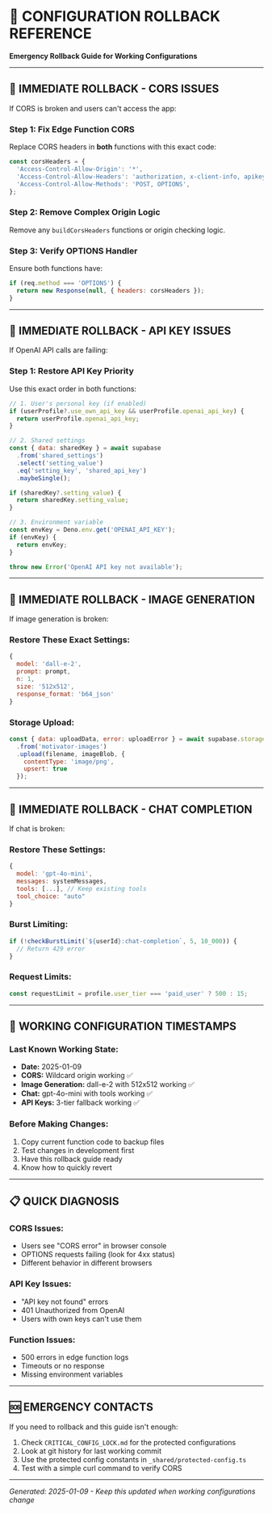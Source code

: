 # 🔄 CONFIGURATION ROLLBACK REFERENCE

**Emergency Rollback Guide for Working Configurations**

---

## 🚨 IMMEDIATE ROLLBACK - CORS ISSUES

If CORS is broken and users can't access the app:

### Step 1: Fix Edge Function CORS
Replace CORS headers in **both** functions with this exact code:

```javascript
const corsHeaders = {
  'Access-Control-Allow-Origin': '*',
  'Access-Control-Allow-Headers': 'authorization, x-client-info, apikey, content-type, x-openai-api-key',
  'Access-Control-Allow-Methods': 'POST, OPTIONS',
};
```

### Step 2: Remove Complex Origin Logic
Remove any `buildCorsHeaders` functions or origin checking logic.

### Step 3: Verify OPTIONS Handler
Ensure both functions have:
```javascript
if (req.method === 'OPTIONS') {
  return new Response(null, { headers: corsHeaders });
}
```

---

## 🔑 IMMEDIATE ROLLBACK - API KEY ISSUES

If OpenAI API calls are failing:

### Step 1: Restore API Key Priority
Use this exact order in both functions:

```javascript
// 1. User's personal key (if enabled)
if (userProfile?.use_own_api_key && userProfile.openai_api_key) {
  return userProfile.openai_api_key;
}

// 2. Shared settings
const { data: sharedKey } = await supabase
  .from('shared_settings')
  .select('setting_value')
  .eq('setting_key', 'shared_api_key')
  .maybeSingle();

if (sharedKey?.setting_value) {
  return sharedKey.setting_value;
}

// 3. Environment variable
const envKey = Deno.env.get('OPENAI_API_KEY');
if (envKey) {
  return envKey;
}

throw new Error('OpenAI API key not available');
```

---

## 📱 IMMEDIATE ROLLBACK - IMAGE GENERATION

If image generation is broken:

### Restore These Exact Settings:
```javascript
{
  model: 'dall-e-2',
  prompt: prompt,
  n: 1,
  size: '512x512',
  response_format: 'b64_json'
}
```

### Storage Upload:
```javascript
const { data: uploadData, error: uploadError } = await supabase.storage
  .from('motivator-images')
  .upload(filename, imageBlob, {
    contentType: 'image/png',
    upsert: true
  });
```

---

## 💬 IMMEDIATE ROLLBACK - CHAT COMPLETION

If chat is broken:

### Restore These Settings:
```javascript
{
  model: 'gpt-4o-mini',
  messages: systemMessages,
  tools: [...], // Keep existing tools
  tool_choice: "auto"
}
```

### Burst Limiting:
```javascript
if (!checkBurstLimit(`${userId}:chat-completion`, 5, 10_000)) {
  // Return 429 error
}
```

### Request Limits:
```javascript
const requestLimit = profile.user_tier === 'paid_user' ? 500 : 15;
```

---

## 🔧 WORKING CONFIGURATION TIMESTAMPS

### Last Known Working State:
- **Date:** 2025-01-09
- **CORS:** Wildcard origin working ✅
- **Image Generation:** dall-e-2 with 512x512 working ✅  
- **Chat:** gpt-4o-mini with tools working ✅
- **API Keys:** 3-tier fallback working ✅

### Before Making Changes:
1. Copy current function code to backup files
2. Test changes in development first
3. Have this rollback guide ready
4. Know how to quickly revert

---

## 📋 QUICK DIAGNOSIS

### CORS Issues:
- Users see "CORS error" in browser console
- OPTIONS requests failing (look for 4xx status)
- Different behavior in different browsers

### API Key Issues:
- "API key not found" errors
- 401 Unauthorized from OpenAI
- Users with own keys can't use them

### Function Issues:
- 500 errors in edge function logs
- Timeouts or no response
- Missing environment variables

---

## 🆘 EMERGENCY CONTACTS

If you need to rollback and this guide isn't enough:

1. Check `CRITICAL_CONFIG_LOCK.md` for the protected configurations
2. Look at git history for last working commit
3. Use the protected config constants in `_shared/protected-config.ts`
4. Test with a simple curl command to verify CORS

---

*Generated: 2025-01-09 - Keep this updated when working configurations change*